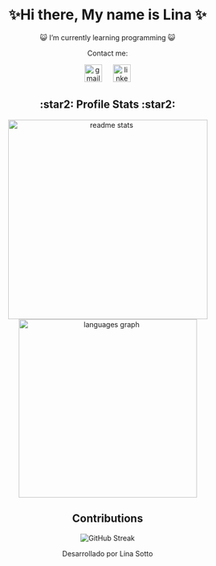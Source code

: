 
<body>
  <main>
    <!-- Titulo !-->
    <div align="center">
      <h1 align="center"> ✨Hi there, My name is Lina ✨ </h1>
    </div>
  
  <!-- Descripcion !-->
   <div align="center">
  😺 I’m currently learning programming 😺
  
   Contact me:
    
  <!-- Contactos !-->
   <a href="mailto:lina.sotto21@gmail.com?subject=Asunto&body=Hola,%20me%20gustaría%20contactarte" target="_blank">
      <img src="https://img.shields.io/static/v1?message=Gmail&logo=gmail&label=&color=D14836&logoColor=white&labelColor=&style=flat"  height="35em" alt="gmail"/></a> 
    &emsp;
    <a href="https://www.linkedin.com/in/lina-d-soto-b13622314/" target="_blank"> 
      <img src="https://img.shields.io/static/v1?message=Linkedin&logo=linkedin&label=&color=0076b2&logoColor=white&labelColor=&style=flat" height="35em" alt="linkedin"/></a>
    </div>

  <!-- Estadisticas de GitHub !-->
<div align="center">

  <h2>:star2: Profile Stats :star2:</h2>

  <img width=397em src="https://github-readme-stats-salesp07.vercel.app/api?username=LinaSotto&count_private=true&title_color=ffffff&icon_color=006ab6&text_color=bac1c6&bg_color=161b22&show_icons=true&rank_icon=github&border_radius=7" alt="readme stats" />
  <img width=355em src="https://github-readme-stats.vercel.app/api/top-langs?username=LinaSotto&locale=en&hide_title=false&layout=compact&langs_count=10&title_color=ffffff&cache_seconds=20000&icon_color=0096ff&text_color=bac1c6&bg_color=161b22&border_radius=5" alt="languages graph"/>

<!-- Contribucciones !-->
<div align="center">

  <h2>Contributions</h2>

  <img src="https://streak-stats.demolab.com?user=YokoMari&theme=github-dark-blue&border_radius=5&date_format=j%20M%5B%20Y%5D&mode=weekly&card_width=650&card_height=150&background=161B22&ring=00C647&fire=EB5E0C" alt="GitHub Streak"/>

</div>


  </main>

  <footer>
    <div align="center">
    <p>Desarrollado por Lina Sotto</p>
  </footer>
  
</body>



